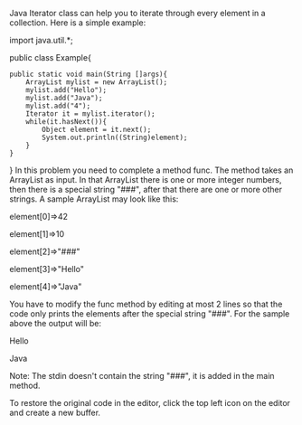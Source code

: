 Java Iterator class can help you to iterate through every element in a collection. Here is a simple example:

import java.util.*;

public class Example{

    public static void main(String []args){
        ArrayList mylist = new ArrayList();
        mylist.add("Hello");
        mylist.add("Java");
        mylist.add("4");
        Iterator it = mylist.iterator();
        while(it.hasNext()){
            Object element = it.next();
            System.out.println((String)element);
        }
    }
}
In this problem you need to complete a method func. The method takes an ArrayList as input. 
In that ArrayList there is one or more integer numbers, then there is a special string "###", after that there are one or more other strings. A sample ArrayList may look like this:

element[0]=>42

element[1]=>10

element[2]=>"###"

element[3]=>"Hello"

element[4]=>"Java"

You have to modify the func method by editing at most 2 lines so that the code only prints the elements after the special string "###". For the sample above the output will be:

Hello

Java

Note: The stdin doesn't contain the string "###", it is added in the main method.

To restore the original code in the editor, click the top left icon on the editor and create a new buffer.
